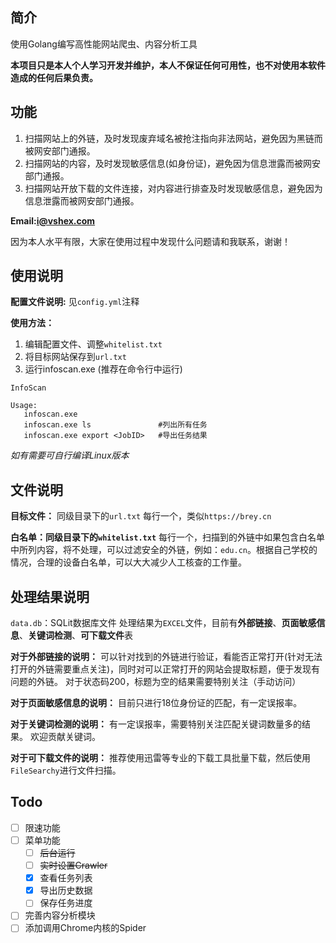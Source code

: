 ## 简介
使用Golang编写高性能网站爬虫、内容分析工具

**本项目只是本人个人学习开发并维护，本人不保证任何可用性，也不对使用本软件造成的任何后果负责。**
## 功能
1. 扫描网站上的外链，及时发现废弃域名被抢注指向非法网站，避免因为黑链而被网安部门通报。
2. 扫描网站的内容，及时发现敏感信息(如身份证)，避免因为信息泄露而被网安部门通报。
3. 扫描网站开放下载的文件连接，对内容进行排查及时发现敏感信息，避免因为信息泄露而被网安部门通报。

**Email:i@vshex.com**

因为本人水平有限，大家在使用过程中发现什么问题请和我联系，谢谢！

使用说明
--------------------------------------------------------------------------------
**配置文件说明:** 见`config.yml`注释

**使用方法：**
1. 编辑配置文件、调整`whitelist.txt`
2. 将目标网站保存到`url.txt`
3. 运行infoscan.exe (推荐在命令行中运行)
```
InfoScan

Usage:
   infoscan.exe
   infoscan.exe ls               #列出所有任务
   infoscan.exe export <JobID>   #导出任务结果
```

_如有需要可自行编译Linux版本_

## 文件说明

**目标文件：** 同级目录下的`url.txt`
每行一个，类似`https://brey.cn`

**白名单：同级目录下的`whitelist.txt`**
每行一个，扫描到的外链中如果包含白名单中所列内容，将不处理，可以过滤安全的外链，例如：`edu.cn`。根据自己学校的情况，合理的设备白名单，可以大大减少人工核查的工作量。

## 处理结果说明

`data.db`：SQLit数据库文件
处理结果为`EXCEL`文件，目前有**外部链接**、**页面敏感信息**、**关键词检测**、**可下载文件**表

**对于外部链接的说明：**
可以针对找到的外链进行验证，看能否正常打开(针对无法打开的外链需要重点关注)，同时对可以正常打开的网站会提取标题，便于发现有问题的外链。
对于状态码200，标题为空的结果需要特别关注（手动访问）

**对于页面敏感信息的说明：**
目前只进行18位身份证的匹配，有一定误报率。

**对于关键词检测的说明：**
有一定误报率，需要特别关注匹配关键词数量多的结果。
欢迎贡献关键词。

**对于可下载文件的说明：**
推荐使用迅雷等专业的下载工具批量下载，然后使用`FileSearchy`进行文件扫描。


## Todo
- [ ] 限速功能
- [ ] 菜单功能 
   - [ ] ~~后台运行~~
   - [ ] ~~实时设置Crawler~~
   - [x] 查看任务列表
   - [x] 导出历史数据
   - [ ] 保存任务进度
- [ ] 完善内容分析模块
- [ ] 添加调用Chrome内核的Spider